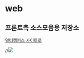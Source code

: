 # web
## 프론트측 소스모음용 저장소
<a href="https://event.multicampus.com/multicampusmain">멀티캠퍼스 사이트로</a>
<br>

//<img src="https://event.multicampus.com/backend/images/promotion/PR010151/pc/visual-03.png">
